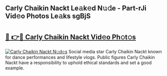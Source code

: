 ## Carly Chaikin Nackt Le𝚊k𝚎d N𝚞𝚍e - Part-rJi Vid𝚎o Photos Le𝚊ks sgBjS

# <h2><a href="http://fba66v.evod.top/?m=Carly+Chaikin+Nackt">🔗 👉🔴 Carly Chaikin Nackt Vid𝚎o Ph𝚘t𝚘s</a></h2>

[![Carly Chaikin Nackt N𝚞d𝚎s](https://i.imgur.com/8V9OHl7.gif)](http://fba66v.evod.top/?m=Carly+Chaikin+Nackt)
Social media star Carly Chaikin Nackt known for dance performances and lifestyle vlogs. Public figures Carly Chaikin Nackt have a responsibility to uphold ethical standards and set a good example. 
